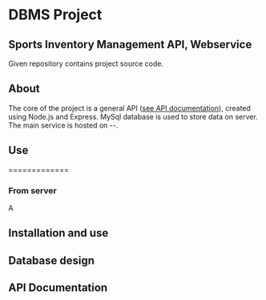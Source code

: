 # DBMS Project
## Sports Inventory Management API, Webservice

Given repository contains project source code.

## About
The core of the project is a general API ([see API documentation](###API-DOCUMENTATION)), created using Node.js and Express. MySql database is used to store data on server. The main service is hosted on --. 

## Use
=============
### From server
A
## Installation and use

## Database design

## API Documentation
